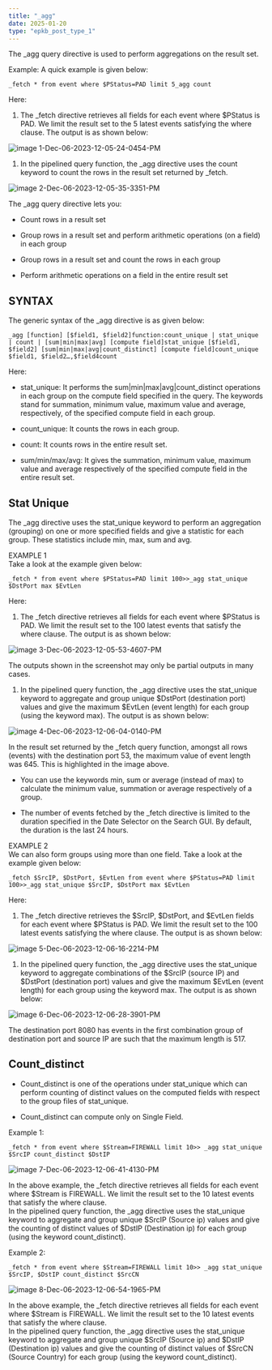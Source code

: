 ```yaml
---
title: "_agg"
date: 2025-01-20
type: "epkb_post_type_1"
---
```


  
The \_agg query directive is used to perform aggregations on the result set.

Example: A quick example is given below:

```
_fetch * from event where $PStatus=PAD limit 5_agg count
```

Here:

1. The \_fetch directive retrieves all fields for each event where $PStatus is PAD. We limit the result set to the 5 latest events satisfying the where clause. The output is as shown below:

![image 1-Dec-06-2023-12-05-24-0454-PM](./Images/Images%20agg/image201-Dec-06-2023-12-05-24-0454-PM.webp)

1. In the pipelined query function, the \_agg directive uses the count keyword to count the rows in the result set returned by \_fetch.

![image 2-Dec-06-2023-12-05-35-3351-PM](./Images/Images%20agg/image202-Dec-06-2023-12-05-35-3351-PM.webp)

The \_agg query directive lets you:

- Count rows in a result set

- Group rows in a result set and perform arithmetic operations (on a field) in each group

- Group rows in a result set and count the rows in each group

- Perform arithmetic operations on a field in the entire result set

## **SYNTAX**

The generic syntax of the \_agg directive is as given below:

```
_agg [function] [$field1, $field2]function:count_unique | stat_unique | count | [sum|min|max|avg] [compute field]stat_unique [$field1, $field2] [sum|min|max|avg|count_distinct] [compute field]count_unique $field1, $field2…,$field4count
```

Here:

- stat\_unique: It performs the sum|min|max|avg|count\_distinct operations in each group on the compute field specified in the query. The keywords stand for summation, minimum value, maximum value and average, respectively, of the specified compute field in each group.

- count\_unique: It counts the rows in each group.

- count: It counts rows in the entire result set.

- sum/min/max/avg: It gives the summation, minimum value, maximum value and average respectively of the specified compute field in the entire result set.  
    

## **Stat Unique**

The \_agg directive uses the stat\_unique keyword to perform an aggregation (grouping) on one or more specified fields and give a statistic for each group. These statistics include min, max, sum and avg.

EXAMPLE 1  
Take a look at the example given below:

```
_fetch * from event where $PStatus=PAD limit 100>>_agg stat_unique $DstPort max $EvtLen
```

Here:

1. The \_fetch directive retrieves all fields for each event where $PStatus is PAD. We limit the result set to the 100 latest events that satisfy the where clause. The output is as shown below:

![image 3-Dec-06-2023-12-05-53-4607-PM](./Images/Images%20agg/image203-Dec-06-2023-12-05-53-4607-PM.webp)

The outputs shown in the screenshot may only be partial outputs in many cases.

1. In the pipelined query function, the \_agg directive uses the stat\_unique keyword to aggregate and group unique $DstPort (destination port) values and give the maximum $EvtLen (event length) for each group (using the keyword max). The output is as shown below:

![image 4-Dec-06-2023-12-06-04-0140-PM](./Images/Images%20agg/image204-Dec-06-2023-12-06-04-0140-PM.webp)

In the result set returned by the \_fetch query function, amongst all rows (events) with the destination port 53, the maximum value of event length was 645. This is highlighted in the image above.

- You can use the keywords min, sum or average (instead of max) to calculate the minimum value, summation or average respectively of a group.

- The number of events fetched by the \_fetch directive is limited to the duration specified in the Date Selector on the Search GUI. By default, the duration is the last 24 hours.

EXAMPLE 2  
We can also form groups using more than one field. Take a look at the example given below:

```
_fetch $SrcIP, $DstPort, $EvtLen from event where $PStatus=PAD limit 100>>_agg stat_unique $SrcIP, $DstPort max $EvtLen
```

Here:

1. The \_fetch directive retrieves the $SrcIP, $DstPort, and $EvtLen fields for each event where $PStatus is PAD. We limit the result set to the 100 latest events satisfying the where clause. The output is as shown below:

![image 5-Dec-06-2023-12-06-16-2214-PM](./Images/Images%20agg/image205-Dec-06-2023-12-06-16-2214-PM.webp)

1. In the pipelined query function, the \_agg directive uses the stat\_unique keyword to aggregate combinations of the $SrcIP (source IP) and $DstPort (destination port) values and give the maximum $EvtLen (event length) for each group using the keyword max. The output is as shown below:

![image 6-Dec-06-2023-12-06-28-3901-PM](./Images/Images%20agg/image206-Dec-06-2023-12-06-28-3901-PM.webp)

The destination port 8080 has events in the first combination group of destination port and source IP are such that the maximum length is 517.

## **Count\_distinct**

- Count\_distinct is one of the operations under stat\_unique which can perform counting of distinct values on the computed fields with respect to the group files of stat\_unique.

- Count\_distinct can compute only on Single Field.

Example 1:

```
_fetch * from event where $Stream=FIREWALL limit 10>> _agg stat_unique $SrcIP count_distinct $DstIP
```

![image 7-Dec-06-2023-12-06-41-4130-PM](./Images/Images%20agg/image207-Dec-06-2023-12-06-41-4130-PM.webp)

In the above example, the \_fetch directive retrieves all fields for each event where $Stream is FIREWALL. We limit the result set to the 10 latest events that satisfy the where clause.  
In the pipelined query function, the \_agg directive uses the stat\_unique keyword to aggregate and group unique $SrcIP (Source ip) values and give the counting of distinct values of $DstIP (Destination ip) for each group (using the keyword count\_distinct).

Example 2:

```
_fetch * from event where $Stream=FIREWALL limit 10>> _agg stat_unique $SrcIP, $DstIP count_distinct $SrcCN
```

![image 8-Dec-06-2023-12-06-54-1965-PM](./Images/Images%20agg/image208-Dec-06-2023-12-06-54-1965-PM.webp)

In the above example, the \_fetch directive retrieves all fields for each event where $Stream is FIREWALL. We limit the result set to the 10 latest events that satisfy the where clause.  
In the pipelined query function, the \_agg directive uses the stat\_unique keyword to aggregate and group unique $SrcIP (Source ip) and $DstIP (Destination ip) values and give the counting of distinct values of $SrcCN (Source Country) for each group (using the keyword count\_distinct).
